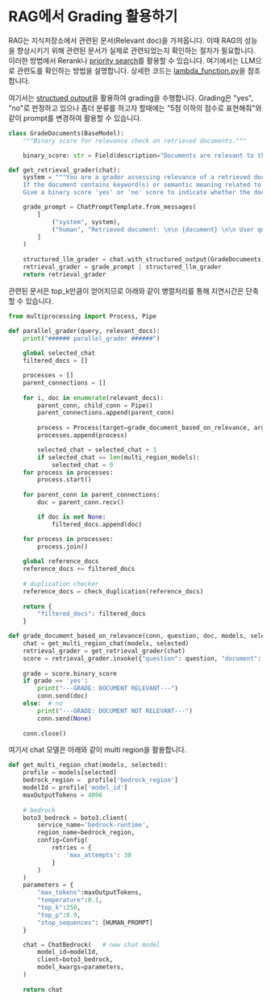 # RAG에서 Grading 활용하기 

RAG는 지식저장소에서 관련된 문서(Relevant doc)을 가져옵니다. 이때 RAG의 성능을 향상시키기 위해 관련된 문서가 실제로 관련되었는지 확인하는 절차가 필요합니다. 이러한 방법에서 Rerank나 [priority search](https://github.com/kyopark2014/korean-chatbot-using-amazon-bedrock/tree/main?tab=readme-ov-file#priority-search-%EA%B4%80%EB%A0%A8%EB%8F%84-%EA%B8%B0%EC%A4%80-%EB%AC%B8%EC%84%9C-%EC%84%A0%ED%83%9D)를 활용할 수 있습니다. 여기에서는 LLM으로 관련도를 확인하는 방법을 설명합니다. 상세한 코드는 [lambda_function.py](https://github.com/kyopark2014/rag-with-reflection/blob/main/lambda-chat-ws/lambda_function.py)을 참조합니다.

여기서는 [structued output](https://github.com/kyopark2014/langgraph-agent/blob/main/structured-output.md)을 활용하여 grading을 수행합니다. Grading은 "yes", "no"로 판정하고 있으나 좀더 분류를 하고자 할때에는 "5점 이하의 점수로 표현해줘"와 같이 prompt를 변경하여 활용할 수 있습니다. 

```python
class GradeDocuments(BaseModel):
    """Binary score for relevance check on retrieved documents."""

    binary_score: str = Field(description="Documents are relevant to the question, 'yes' or 'no'")

def get_retrieval_grader(chat):
    system = """You are a grader assessing relevance of a retrieved document to a user question. \n 
    If the document contains keyword(s) or semantic meaning related to the question, grade it as relevant. \n
    Give a binary score 'yes' or 'no' score to indicate whether the document is relevant to the question."""

    grade_prompt = ChatPromptTemplate.from_messages(
        [
            ("system", system),
            ("human", "Retrieved document: \n\n {document} \n\n User question: {question}"),
        ]
    )
    
    structured_llm_grader = chat.with_structured_output(GradeDocuments)
    retrieval_grader = grade_prompt | structured_llm_grader
    return retrieval_grader
```

관련된 문서은 top_k만큼이 얻어지므로 아래와 같이 병렬처리를 통해 지연시간은 단축할 수 있습니다.

```python
from multiprocessing import Process, Pipe

def parallel_grader(query, relevant_docs):
    print("###### parallel_grader ######")
    
    global selected_chat    
    filtered_docs = []    

    processes = []
    parent_connections = []
    
    for i, doc in enumerate(relevant_docs):
        parent_conn, child_conn = Pipe()
        parent_connections.append(parent_conn)
            
        process = Process(target=grade_document_based_on_relevance, args=(child_conn, query, doc, multi_region_models, selected_chat))
        processes.append(process)

        selected_chat = selected_chat + 1
        if selected_chat == len(multi_region_models):
            selected_chat = 0
    for process in processes:
        process.start()
            
    for parent_conn in parent_connections:
        doc = parent_conn.recv()

        if doc is not None:
            filtered_docs.append(doc)

    for process in processes:
        process.join()    
    
    global reference_docs 
    reference_docs += filtered_docs    
    
    # duplication checker
    reference_docs = check_duplication(reference_docs)
    
    return {
        "filtered_docs": filtered_docs
    }    

def grade_document_based_on_relevance(conn, question, doc, models, selected):     
    chat = get_multi_region_chat(models, selected)
    retrieval_grader = get_retrieval_grader(chat)
    score = retrieval_grader.invoke({"question": question, "document": doc.page_content})
    
    grade = score.binary_score    
    if grade == 'yes':
        print("---GRADE: DOCUMENT RELEVANT---")
        conn.send(doc)
    else:  # no
        print("---GRADE: DOCUMENT NOT RELEVANT---")
        conn.send(None)
    
    conn.close()
```

여기서 chat 모델은 아래와 같이 multi region을 활용합니다.

```python
def get_multi_region_chat(models, selected):
    profile = models[selected]
    bedrock_region =  profile['bedrock_region']
    modelId = profile['model_id']
    maxOutputTokens = 4096
                          
    # bedrock   
    boto3_bedrock = boto3.client(
        service_name='bedrock-runtime',
        region_name=bedrock_region,
        config=Config(
            retries = {
                'max_attempts': 30
            }
        )
    )
    parameters = {
        "max_tokens":maxOutputTokens,     
        "temperature":0.1,
        "top_k":250,
        "top_p":0.9,
        "stop_sequences": [HUMAN_PROMPT]
    }

    chat = ChatBedrock(   # new chat model
        model_id=modelId,
        client=boto3_bedrock, 
        model_kwargs=parameters,
    )    
    
    return chat
```






